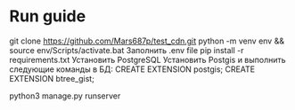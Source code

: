 # Run guide #
git clone https://github.com/Mars687p/test_cdn.git
python -m venv env && source env/Scripts/activate.bat
Заполнить .env file
pip install -r requirements.txt
Установить PostgreSQL
Установить Postgis и выполнить следующие команды в БД:
    CREATE EXTENSION postgis;
    CREATE EXTENSION btree_gist;

python3 manage.py runserver